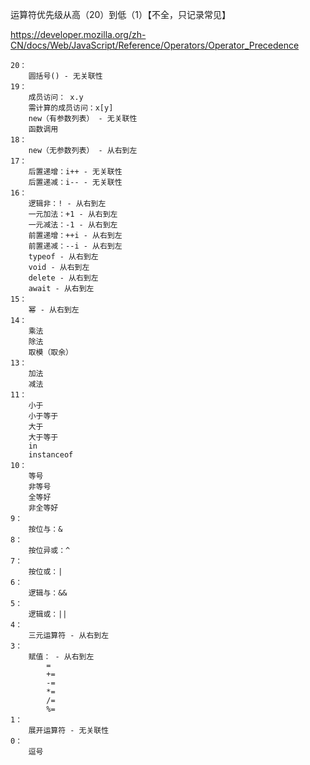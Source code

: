 运算符优先级从高（20）到低（1）【不全，只记录常见】

https://developer.mozilla.org/zh-CN/docs/Web/JavaScript/Reference/Operators/Operator_Precedence

```
20：
	圆括号() - 无关联性
19：
	成员访问： x.y
	需计算的成员访问：x[y]
	new（有参数列表） - 无关联性
	函数调用
18：
	new（无参数列表） - 从右到左
17：
	后置递增：i++ - 无关联性
	后置递减：i-- - 无关联性
16：
	逻辑非：! - 从右到左
	一元加法：+1 - 从右到左
	一元减法：-1 - 从右到左
	前置递增：++i - 从右到左
	前置递减：--i - 从右到左
	typeof - 从右到左
	void - 从右到左
	delete - 从右到左
	await - 从右到左
15：
	幂 - 从右到左
14：
	乘法
	除法
	取模（取余）
13：
	加法
	减法
11：
	小于
	小于等于
	大于
	大于等于
	in
	instanceof
10：
	等号
	非等号
	全等好
	非全等好
9：
	按位与：&
8：
	按位异或：^
7：
	按位或：|
6：
	逻辑与：&&
5：
	逻辑或：||
4：
	三元运算符 - 从右到左
3：
	赋值： - 从右到左
		=
		+=
		-=
		*=
		/=
		%=
1：
	展开运算符 - 无关联性
0：
	逗号
```

